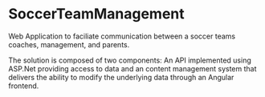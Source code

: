 # SoccerTeamManagement
Web Application to faciliate communication between a soccer teams coaches, management, and parents.

The solution is composed of two components: An API implemented using ASP.Net providing access to data and an content management system that delivers the ability to modify the underlying data through an Angular frontend.
